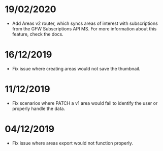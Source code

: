 # 19/02/2020
- Add Areas v2 router, which syncs areas of interest with subscriptions from the GFW Subscriptions API MS. For more information about this feature, check the docs.

# 16/12/2019
- Fix issue where creating areas would not save the thumbnail.

# 11/12/2019
- Fix scenarios where PATCH a v1 area would fail to identify the user or properly handle the data.

# 04/12/2019
- Fix issue where areas export would not function properly.
